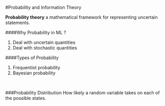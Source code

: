 #Probability and Information Theory

**Probability theory** a mathematical framework for representing uncertain statements.

####Why Probability in ML ?
1. Deal with uncertain quantities
2. Deal with stochastic quantities

####Types of Probability
1. Frequentist probability
2. Bayesian probability

<br>

###Probability Distribution
How likely a random variable takes on each of the possible states.

